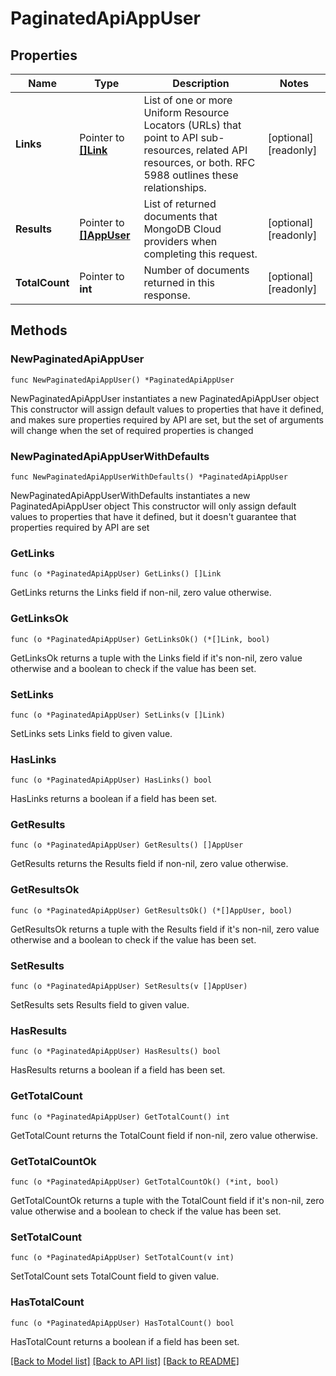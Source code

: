 # PaginatedApiAppUser

## Properties

Name | Type | Description | Notes
------------ | ------------- | ------------- | -------------
**Links** | Pointer to [**[]Link**](Link.md) | List of one or more Uniform Resource Locators (URLs) that point to API sub-resources, related API resources, or both. RFC 5988 outlines these relationships. | [optional] [readonly] 
**Results** | Pointer to [**[]AppUser**](AppUser.md) | List of returned documents that MongoDB Cloud providers when completing this request. | [optional] [readonly] 
**TotalCount** | Pointer to **int** | Number of documents returned in this response. | [optional] [readonly] 

## Methods

### NewPaginatedApiAppUser

`func NewPaginatedApiAppUser() *PaginatedApiAppUser`

NewPaginatedApiAppUser instantiates a new PaginatedApiAppUser object
This constructor will assign default values to properties that have it defined,
and makes sure properties required by API are set, but the set of arguments
will change when the set of required properties is changed

### NewPaginatedApiAppUserWithDefaults

`func NewPaginatedApiAppUserWithDefaults() *PaginatedApiAppUser`

NewPaginatedApiAppUserWithDefaults instantiates a new PaginatedApiAppUser object
This constructor will only assign default values to properties that have it defined,
but it doesn't guarantee that properties required by API are set

### GetLinks

`func (o *PaginatedApiAppUser) GetLinks() []Link`

GetLinks returns the Links field if non-nil, zero value otherwise.

### GetLinksOk

`func (o *PaginatedApiAppUser) GetLinksOk() (*[]Link, bool)`

GetLinksOk returns a tuple with the Links field if it's non-nil, zero value otherwise
and a boolean to check if the value has been set.

### SetLinks

`func (o *PaginatedApiAppUser) SetLinks(v []Link)`

SetLinks sets Links field to given value.

### HasLinks

`func (o *PaginatedApiAppUser) HasLinks() bool`

HasLinks returns a boolean if a field has been set.

### GetResults

`func (o *PaginatedApiAppUser) GetResults() []AppUser`

GetResults returns the Results field if non-nil, zero value otherwise.

### GetResultsOk

`func (o *PaginatedApiAppUser) GetResultsOk() (*[]AppUser, bool)`

GetResultsOk returns a tuple with the Results field if it's non-nil, zero value otherwise
and a boolean to check if the value has been set.

### SetResults

`func (o *PaginatedApiAppUser) SetResults(v []AppUser)`

SetResults sets Results field to given value.

### HasResults

`func (o *PaginatedApiAppUser) HasResults() bool`

HasResults returns a boolean if a field has been set.

### GetTotalCount

`func (o *PaginatedApiAppUser) GetTotalCount() int`

GetTotalCount returns the TotalCount field if non-nil, zero value otherwise.

### GetTotalCountOk

`func (o *PaginatedApiAppUser) GetTotalCountOk() (*int, bool)`

GetTotalCountOk returns a tuple with the TotalCount field if it's non-nil, zero value otherwise
and a boolean to check if the value has been set.

### SetTotalCount

`func (o *PaginatedApiAppUser) SetTotalCount(v int)`

SetTotalCount sets TotalCount field to given value.

### HasTotalCount

`func (o *PaginatedApiAppUser) HasTotalCount() bool`

HasTotalCount returns a boolean if a field has been set.


[[Back to Model list]](../README.md#documentation-for-models) [[Back to API list]](../README.md#documentation-for-api-endpoints) [[Back to README]](../README.md)


